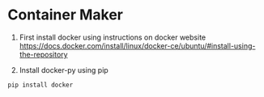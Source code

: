 # Container Maker

1. First install docker using instructions on docker website
https://docs.docker.com/install/linux/docker-ce/ubuntu/#install-using-the-repository

2. Install docker-py using pip
```
pip install docker
```


